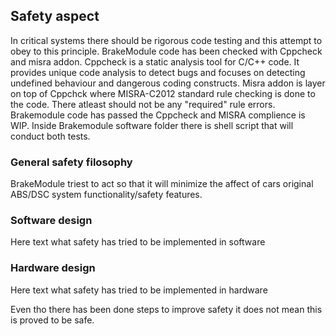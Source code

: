 ## Safety aspect

In critical systems there should be rigorous code testing and this attempt to obey to this principle.
BrakeModule code has been checked with Cppcheck and misra addon. Cppcheck is a static analysis tool for C/C++ code. It provides unique code analysis to detect bugs and focuses on detecting undefined behaviour and dangerous coding constructs.
Misra addon is layer on top of Cppchck where MISRA-C2012 standard rule checking is done to the code. There atleast should not be any "required" rule errors.
Brakemodule code has passed the Cppcheck and MISRA complience is WIP. Inside Brakemodule software folder there is shell script that will conduct both tests.

### General safety filosophy
BrakeModule triest to act so that it will minimize the affect of cars original ABS/DSC system functionality/safety features.

### Software design
Here text what safety has tried to be implemented in software


### Hardware design
Here text what safety has tried to be implemented in hardware

Even tho there has been done steps to improve safety it does not mean this is proved to be safe.
